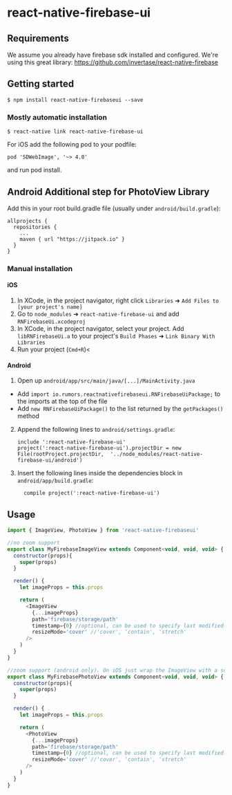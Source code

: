 
# react-native-firebase-ui

## Requirements
We assume you already have firebase sdk installed and configured.
We're using this great library:
https://github.com/invertase/react-native-firebase

## Getting started

`$ npm install react-native-firebaseui --save`

### Mostly automatic installation

`$ react-native link react-native-firebase-ui`

For iOS add the following pod to your podfile:
```
pod 'SDWebImage', '~> 4.0'
```
and run pod install.

## Android Additional step for PhotoView Library

Add this in your root build.gradle file (usually under `android/build.gradle`):
```
allprojects {
  repositories {
    ...
    maven { url "https://jitpack.io" }
  }
}
```

### Manual installation


#### iOS

1. In XCode, in the project navigator, right click `Libraries` ➜ `Add Files to [your project's name]`
2. Go to `node_modules` ➜ `react-native-firebase-ui` and add `RNFirebaseUi.xcodeproj`
3. In XCode, in the project navigator, select your project. Add `libRNFirebaseUi.a` to your project's `Build Phases` ➜ `Link Binary With Libraries`
4. Run your project (`Cmd+R`)<

#### Android

1. Open up `android/app/src/main/java/[...]/MainActivity.java`
  - Add `import io.rumors.reactnativefirebaseui.RNFirebaseUiPackage;` to the imports at the top of the file
  - Add `new RNFirebaseUiPackage()` to the list returned by the `getPackages()` method
2. Append the following lines to `android/settings.gradle`:
  	```
  	include ':react-native-firebase-ui'
  	project(':react-native-firebase-ui').projectDir = new File(rootProject.projectDir, 	'../node_modules/react-native-firebase-ui/android')
  	```
3. Insert the following lines inside the dependencies block in `android/app/build.gradle`:
  	```
      compile project(':react-native-firebase-ui')
  	```


## Usage
```javascript
import { ImageView, PhotoView } from 'react-native-firebaseui'

//no zoom support
export class MyFirebaseImageView extends Component<void, void, void> {
  constructor(props){
    super(props)
  }

  render() {
    let imageProps = this.props

    return (
      <ImageView
        {...imageProps}
        path='firebase/storage/path'
        timestamp={0} //optional, can be used to specify last modified time for same storage path
        resizeMode='cover' //'cover', 'contain', 'stretch'
      />
    )
  }
}

//zoom support (android only). On iOS just wrap the ImageView with a scroll view
export class MyFirebasePhotoView extends Component<void, void, void> {
  constructor(props){
    super(props)
  }

  render() {
    let imageProps = this.props

    return (
      <PhotoView
        {...imageProps}
        path='firebase/storage/path'
        timestamp={0} //optional, can be used to specify last modified time for same storage path
        resizeMode='cover' //'cover', 'contain', 'stretch'
      />
    )
  }
}
```
